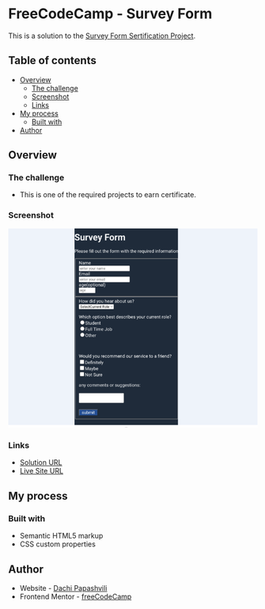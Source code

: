# FreeCodeCamp - Survey Form

This is a solution to the [Survey Form Sertification Project](https://www.freecodecamp.org/learn/2022/responsive-web-design/build-a-survey-form-project/build-a-survey-form).  

## Table of contents

- [Overview](#overview)
  - [The challenge](#the-challenge)
  - [Screenshot](#screenshot)
  - [Links](#links)
- [My process](#my-process)
  - [Built with](#built-with)
- [Author](#author)


## Overview

### The challenge

- This is one of the required projects to earn certificate.


### Screenshot

![](./Screenshot.png) 

### Links

- [Solution URL](https://github.com/Dachi-Papashvili88/survey-form)
- [Live Site URL](https://dachi-papashvili88.github.io/survey-form/)

## My process

### Built with

- Semantic HTML5 markup
- CSS custom properties


## Author

- Website - [Dachi Papashvili](https://github.com/Dachi-Papashvili88)
- Frontend Mentor - [freeCodeCamp](https://www.freecodecamp.org/learn/2022/responsive-web-design/build-a-survey-form-project/build-a-survey-form)


